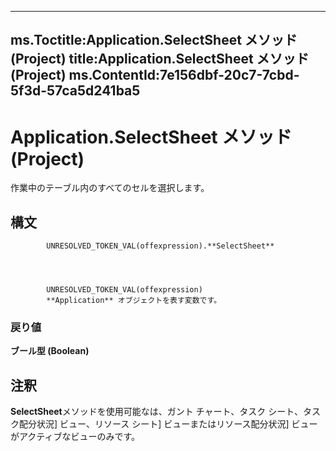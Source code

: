 

---
ms.Toctitle:Application.SelectSheet メソッド (Project)
title:Application.SelectSheet メソッド (Project)
ms.ContentId:7e156dbf-20c7-7cbd-5f3d-57ca5d241ba5
---
# Application.SelectSheet メソッド (Project)




作業中のテーブル内のすべてのセルを選択します。

## 構文

            UNRESOLVED_TOKEN_VAL(offexpression).**SelectSheet**




            UNRESOLVED_TOKEN_VAL(offexpression)
            **Application** オブジェクトを表す変数です。

### 戻り値
**ブール型 (Boolean)**





## 注釈
**SelectSheet**メソッドを使用可能なは、ガント チャート、タスク シート、タスク配分状況] ビュー、リソース シート] ビューまたはリソース配分状況] ビューがアクティブなビューのみです。




